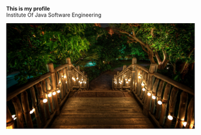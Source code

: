 **This is my profile**\
Institute Of Java Software Engineering

![Image of Yaktocat](assets/images/eXEkiw.jpg)